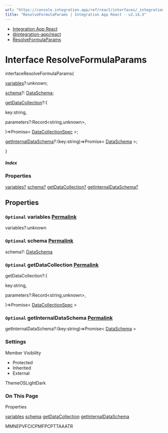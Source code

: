 ```yaml
---
url: "https://console.integration.app/ref/react/interfaces/_integration-app_react.ResolveFormulaParams.html"
title: "ResolveFormulaParams | Integration App React - v2.14.3"
---
```


- [Integration App React](https://console.integration.app/ref/react/index.html)
- [@integration-app/react](https://console.integration.app/ref/react/modules/_integration-app_react.html)
- [ResolveFormulaParams](https://console.integration.app/ref/react/interfaces/_integration-app_react.ResolveFormulaParams.html)

# Interface ResolveFormulaParams

interfaceResolveFormulaParams{

[variables](https://console.integration.app/ref/react/interfaces/_integration-app_react.ResolveFormulaParams.html#variables)?:unknown;

[schema](https://console.integration.app/ref/react/interfaces/_integration-app_react.ResolveFormulaParams.html#schema)?: [DataSchema](https://console.integration.app/ref/react/interfaces/DataSchema.html);

[getDataCollection](https://console.integration.app/ref/react/interfaces/_integration-app_react.ResolveFormulaParams.html#getdatacollection)?:(

key:string,

parameters?:Record<string,unknown>,

)=>Promise< [DataCollectionSpec](https://console.integration.app/ref/react/interfaces/DataCollectionSpec.html) >;

[getInternalDataSchema](https://console.integration.app/ref/react/interfaces/_integration-app_react.ResolveFormulaParams.html#getinternaldataschema)?:(key:string)=>Promise< [DataSchema](https://console.integration.app/ref/react/interfaces/DataSchema.html) >;

}

##### Index

### Properties

[variables?](https://console.integration.app/ref/react/interfaces/_integration-app_react.ResolveFormulaParams.html#variables) [schema?](https://console.integration.app/ref/react/interfaces/_integration-app_react.ResolveFormulaParams.html#schema) [getDataCollection?](https://console.integration.app/ref/react/interfaces/_integration-app_react.ResolveFormulaParams.html#getdatacollection) [getInternalDataSchema?](https://console.integration.app/ref/react/interfaces/_integration-app_react.ResolveFormulaParams.html#getinternaldataschema)

## Properties

### `Optional` variables [Permalink](https://console.integration.app/ref/react/interfaces/_integration-app_react.ResolveFormulaParams.html\#variables)

variables?:unknown

### `Optional` schema [Permalink](https://console.integration.app/ref/react/interfaces/_integration-app_react.ResolveFormulaParams.html\#schema)

schema?: [DataSchema](https://console.integration.app/ref/react/interfaces/DataSchema.html)

### `Optional` getDataCollection [Permalink](https://console.integration.app/ref/react/interfaces/_integration-app_react.ResolveFormulaParams.html\#getdatacollection)

getDataCollection?:(

key:string,

parameters?:Record<string,unknown>,

)=>Promise< [DataCollectionSpec](https://console.integration.app/ref/react/interfaces/DataCollectionSpec.html) >

### `Optional` getInternalDataSchema [Permalink](https://console.integration.app/ref/react/interfaces/_integration-app_react.ResolveFormulaParams.html\#getinternaldataschema)

getInternalDataSchema?:(key:string)=>Promise< [DataSchema](https://console.integration.app/ref/react/interfaces/DataSchema.html) >

### Settings

Member Visibility

- Protected
- Inherited
- External

ThemeOSLightDark

### On This Page

Properties

[variables](https://console.integration.app/ref/react/interfaces/_integration-app_react.ResolveFormulaParams.html#variables) [schema](https://console.integration.app/ref/react/interfaces/_integration-app_react.ResolveFormulaParams.html#schema) [getDataCollection](https://console.integration.app/ref/react/interfaces/_integration-app_react.ResolveFormulaParams.html#getdatacollection) [getInternalDataSchema](https://console.integration.app/ref/react/interfaces/_integration-app_react.ResolveFormulaParams.html#getinternaldataschema)

MMNEPVFCICPMFPCPTTAAATR